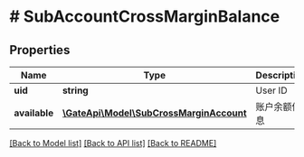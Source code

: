 # # SubAccountCrossMarginBalance

## Properties

Name | Type | Description | Notes
------------ | ------------- | ------------- | -------------
**uid** | **string** | User ID | [optional] 
**available** | [**\GateApi\Model\SubCrossMarginAccount**](.md) | 账户余额信息 | [optional] 

[[Back to Model list]](../../README.md#documentation-for-models) [[Back to API list]](../../README.md#documentation-for-api-endpoints) [[Back to README]](../../README.md)
